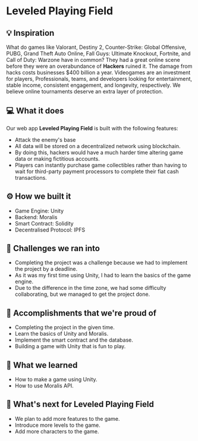# Leveled Playing Field

## 💡 Inspiration

What do games like Valorant, Destiny 2, Counter-Strike: Global Offensive, PUBG, Grand Theft Auto Online, Fall Guys: Ultimate Knockout, Fortnite, and Call of Duty: Warzone have in common? They had a great online scene before they were an overabundance of **Hackers** ruined it. The damage from hacks costs businesses $400 billion a year. Videogames are an investment for players, Professionals, teams, and developers looking for entertainment, stable income, consistent engagement, and longevity, respectively. We believe online tournaments deserve an extra layer of protection.

## 💻 What it does

Our web app **Leveled Playing Field** is built with the following features:

- Attack the enemy's base
- All data will be stored on a decentralized network using blockchain.
- By doing this, hackers would have a much harder time altering game data or making fictitious accounts.
- Players can instantly purchase game collectibles rather than having to wait for third-party payment processors to complete their fiat cash transactions.

## ⚙️ How we built it

- Game Engine: Unity
- Backend: Moralis
- Smart Contract: Solidity
- Decentralised Protocol: IPFS

## 🧠 Challenges we ran into

- Completing the project was a challenge because we had to implement the project by a deadline.
- As it was my first time using Unity, I had to learn the basics of the game engine.
- Due to the difference in the time zone, we had some difficulty collaborating, but we managed to get the project done.

## 🏅 Accomplishments that we're proud of

- Completing the project in the given time.
- Learn the basics of Unity and Moralis.
- Implement the smart contract and the database.
- Building a game with Unity that is fun to play.

## 📖 What we learned

- How to make a game using Unity.
- How to use Moralis API.

## 🚀 What's next for Leveled Playing Field

- We plan to add more features to the game.
- Introduce more levels to the game.
- Add more characters to the game.
